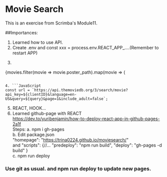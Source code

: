 # Movie Search  

This is an exercise from Scrimba's Module11.  

##Importances:

1. Learned how to use API.  
2. Create .env and const xxx = process.env.REACT_APP_....(Remember to restart APP)  
3. ```JavaScript
{movies.filter(movie => movie.poster_path).map(movie => (
   <MovieCard movie={movie} key={movie.id} />
```

4. ```JavaScript
const url = `https://api.themoviedb.org/3/search/movie?api_key=${clientID}&language=en-US&query=${query}&page=1&include_adult=false`;
```

5. REACT, HOOK...  
6. Learned github-page with REACT  
https://dev.to/yuribenjamin/how-to-deploy-react-app-in-github-pages-2a1f  
Steps: a. npm i gh-pages  
       b. Edit package.json  
       "homepage": "https://trina0224.github.io/moviesearch/"  
       and
       "scripts": {//...
          "predeploy": "npm run build",
          "deploy": "gh-pages -d build"
        }  
        c. npm run deploy  

### Use git as usual. and npm run deploy to update new pages.
